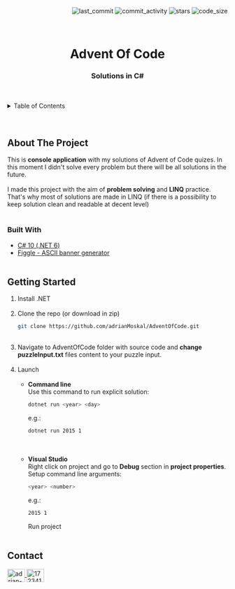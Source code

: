 <div align="right">
  <img src="https://img.shields.io/github/last-commit/adrianMoskal/AdventOfCode?style=flat-square" alt="last_commit" />
  <img src="https://img.shields.io/github/commit-activity/y/adrianMoskal/AdventOfCode?style=flat-square" alt="commit_activity" />
  <img src="https://img.shields.io/github/stars/adrianMoskal/AdventOfCode?style=flat-square" alt="stars" />
  <img src="https://img.shields.io/github/languages/code-size/adrianMoskal/AdventOfCode?style=flat-square" alt="code_size" />
</div>
<br /><br />

<div id="top"></div>
  <h1 align="center">Advent Of Code</h1>
  <h3 align="center">Solutions in C#</h3>
</div>
<br /><br />


<!-- TABLE OF CONTENTS -->
<details>
  <summary>Table of Contents</summary>
  <ol>
    <li>
      <a href="#about-the-project">About the project</a>
    </li>
    <li>
      <a href="#built-with">Built with</a>
    </li>
    <li>
      <a href="#getting-started">Getting started</a>
    </li>
    <li>
      <a href="#getting-started">Contact</a>
    </li>
  </ol>
</details>
<br /><br />


## About The Project

This is **console application** with my solutions of Advent of Code quizes. In this moment I didn't solve every problem but there will be all solutions in the future.
<br /><br />
I made this project with the aim of **problem solving** and **LINQ** practice. That's why most of solutions are made in LINQ (if there is a possibility to keep solution clean and readable at decent level)
<br /><br />


### Built With

* [C# 10 (.NET 6)](https://docs.microsoft.com/pl-pl/dotnet/csharp/)
* [Figgle - ASCII banner generator](https://github.com/drewnoakes/figgle)
<br /><br />


## Getting Started

1. Install .NET <br /><br />
2. Clone the repo (or download in zip)
   ```sh
   git clone https://github.com/adrianMoskal/AdventOfCode.git
   ```
   <br />
3. Navigate to AdventOfCode folder with source code and **change puzzleInput.txt** files content to your puzzle input. <br /><br />
5. Launch <br /><br />
    * **Command line** <br />
      Use this command to run explicit solution: <br />
      ```sh
      dotnet run <year> <day>
      ```
      e.g.:
      ```sh
      dotnet run 2015 1
      ```
      <br /><br />
    * **Visual Studio** <br />
      Right click on project and go to **Debug** section in **project properties**. Setup command line arguments:
       ```sh
      <year> <number>
      ```
      e.g.:
      ```sh
      2015 1
      ```
      Run project
<br /><br />


## Contact
<a href="https://linkedin.com/in/adrian-moskal-990a5a191" target="blank">
  <img align="center" src="https://raw.githubusercontent.com/rahuldkjain/github-profile-readme-generator/master/src/images/icons/Social/linked-in-alt.svg" alt="adrian-moskal-990a5a191" height="30" width="40" />
</a>
<a href="https://stackoverflow.com/users/17234168" target="blank">
  <img align="center" src="https://raw.githubusercontent.com/rahuldkjain/github-profile-readme-generator/master/src/images/icons/Social/stack-overflow.svg" alt="17234168" height="30" width="40" />
</a>
